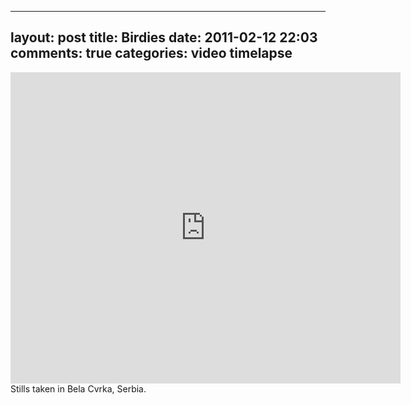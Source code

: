 
---
layout: post
title: Birdies
date: 2011-02-12 22:03
comments: true
categories: video timelapse
---

<iframe title="YouTube video player" width="624" height="498" src="http://www.youtube.com/embed/tG9xqRzindg?rel=0" frameborder="0" allowfullscreen></iframe>
Stills taken in Bela Cvrka, Serbia.


